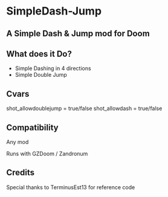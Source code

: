 # SimpleDash-Jump
## A Simple Dash & Jump mod for Doom
## What does it Do?
- Simple Dashing in 4 directions
- Simple Double Jump

## Cvars
shot_allowdoublejump = true/false
shot_allowdash = true/false

## Compatibility
Any mod

Runs with GZDoom / Zandronum

## Credits
Special thanks to TerminusEst13 for reference code
